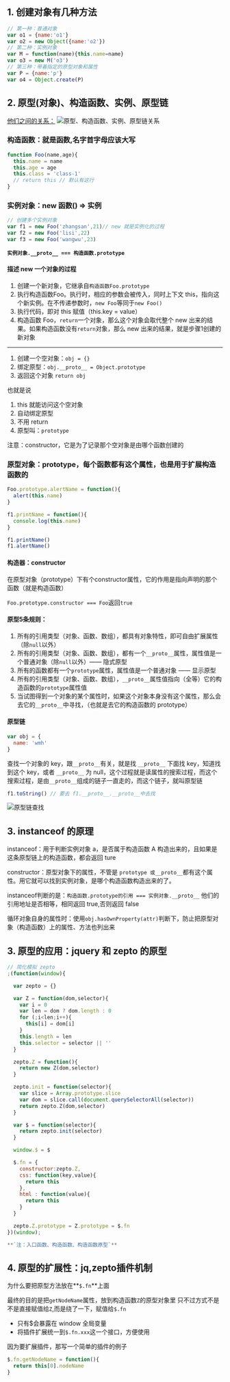 ## 1. 创建对象有几种方法

```javascript
// 第一种：普通对象
var o1 = {name:'o1'}
var o2 = new Object({name:'o2'})
// 第二种：实例对象
var M = function(name){this.name=name}
var o3 = new M('o3')
// 第三种：带着指定的原型对象和属性
var P = {name:'p'}
var o4 = Object.create(P)
```

## 2. 原型(对象)、构造函数、实例、原型链

[他们之间的关系：](https://www.processon.com/view/link/593e2ce0e4b05a4d4381a646)
![原型、构造函数、实例、原型链关系](./img/yuanxing.png)

### 构造函数：就是函数,名字首字母应该大写

```javascript
function Foo(name,age){
  this.name = name
  this.age = age
  this.class = 'class-1'
  // return this // 默认有这行
}
```

### 实例对象：new 函数() => 实例

```javascript
// 创建多个实例对象
var f1 = new Foo('zhangsan',21)// new 就是实例化的过程
var f2 = new Foo('lisi',22)
var f3 = new Foo('wangwu',23)
```

**`实例对象.__proto__ === 构造函数.prototype`**

#### 描述 new 一个对象的过程

1. 创建一个新对象，它继承自`构造函数Foo.prototype`
2. 执行构造函数Foo。执行时，相应的参数会被传入，同时上下文 this，指向这个新实例。在不传递参数时，`new Foo`等同于`new Foo()`
3. 执行代码，即对 this 赋值（this.key = value）
4. 构造函数 Foo，`return`一个对象，那么这个对象会取代整个 new 出来的结果。如果构造函数没有`return`对象，那么 new 出来的结果，就是步骤1创建的新对象

---

1. 创建一个空对象：`obj = {}`
2. 绑定原型：`obj.__proto__ = Object.prototype`
3. 返回这个对象 `return obj`

也就是说

1. this 就能访问这个空对象
2. 自动绑定原型
3. 不用 return
4. 原型叫：`prototype`

注意：constructor，它是为了记录那个空对象是由哪个函数创建的


### 原型对象：prototype，每个函数都有这个属性，也是用于扩展构造函数的

```javascript
Foo.prototype.alertName = function(){
  alert(this.name)
}

f1.printName = function(){
  console.log(this.name)
}

f1.printName()
f1.alertName()
```

#### 构造器：constructor

在原型对象（prototype）下有个constructor属性，它的作用是指向声明的那个函数（就是构造函数）

`Foo.prototype.constructor === Foo`返回`true`

#### 原型5条规则：

1. 所有的引用类型（对象、函数、数组），都具有对象特性，即可自由扩展属性（除`null`以外）
2. 所有的引用类型（对象、函数、数组），都有一个`__proto__`属性，属性值是一个普通对象（除`null`以外）—— 隐式原型
3. 所有的函数都有一个`prototype`属性，属性值是一个普通对象 —— 显示原型
4. 所有的引用类型（对象、函数、数组），`__proto__`属性值指向（全等）它的构造函数的`prototype`属性值
5. 当试图得到一个对象的某个属性时，如果这个对象本身没有这个属性，那么会去它的`__proto__`中寻找，（也就是去它的构造函数的 prototype）

#### 原型链

```js
var obj = {
  name: 'wmh'
}
```

查找一个对象的 key，跟`__proto__`有关，就是找 `__proto__` 下面找 key，知道找到这个 key，或者 `__proto__` 为 null，这个过程就是读属性的搜索过程，而这个搜索过程，是由`__proto__`组成的链子一直走的，而这个链子，就叫原型链

```javascript
f1.toString() // 要去 f1.__proto__.__proto__中去找
```

![原型链查找](https://ws1.sinaimg.cn/large/006tKfTcgy1fpzax5fjm0j31i80ngmyo.jpg)

## 3. instanceof 的原理

instanceof：用于判断实例对象 a，是否属于构造函数 A 构造出来的，且如果是这条原型链上的构造函数，都会返回 ture

constructor：原型对象下的属性，不管是 `prototype 或__proto__`都有这个属性。用它就可以找到实例对象，是哪个构造函数构造出来的了。

instanceof判断的是：`构造函数.prototype的引用 === 实例对象.__proto__` 他们的引用地址是否相等，相同返回 true,否则返回 false

循环对象自身的属性时：使用`obj.hasOwnProperty(attr)`判断下，防止把原型对象（构造函数）上的属性、方法也列出来

## 3. 原型的应用：jquery 和 zepto 的原型

```javascript
// 简化模拟 zepto
;(function(window){

  var zepto = {}

  var Z = function(dom,selector){
    var i = 0
    var len = dom ? dom.length : 0
    for (;i<len;i++){
      this[i] = dom[i]
    }
    this.length = len
    this.selector = selector || ''
  }

  zepto.Z = function(){
    return new Z(dom,selector)
  }

  zepto.init = function(selector){
    var slice = Array.prototype.slice
    var dom = slice.call(document.querySelectorAll(selector))
    return zepto.Z(dom,selector)
  }

  var $ = function(selector){
    return zepto.init(selector)
  }

  window.$ = $

  $.fn = {
    constructor:zepto.Z,
    css: function(key,value){
      return this
    },
    html : function(value){
      return this
    }
  }

  zepto.Z.prototype = Z.prototype = $.fn
})(window);

**`注：入口函数、构造函数、构造函数原型`**

```

## 4. 原型的扩展性：jq,zepto插件机制

为什么要把原型方法放在**`$.fn`**上面

最终的目的是把`getNodeName`属性，放到构造函数`Z`的原型对象里
只不过方式不是不是直接赋值给`Z`,而是绕了一下，赋值给`$.fn` 

- 只有$会暴露在 window 全局变量
- 将插件扩展统一到`$.fn.xxx`这一个接口，方便使用

因为要扩展插件，那写一个简单的插件的例子

```javascript
$.fn.getNodeName = function(){
  return this[0].nodeName
}
```

